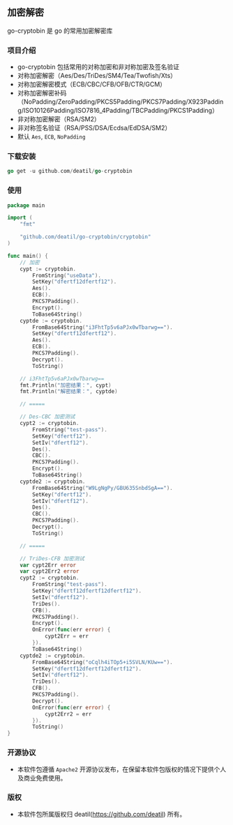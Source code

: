 ## 加密解密
go-cryptobin 是 go 的常用加密解密库


### 项目介绍

*  go-cryptobin 包括常用的对称加密和非对称加密及签名验证
*  对称加密解密（Aes/Des/TriDes/SM4/Tea/Twofish/Xts）
*  对称加密解密模式（ECB/CBC/CFB/OFB/CTR/GCM）
*  对称加密解密补码（NoPadding/ZeroPadding/PKCS5Padding/PKCS7Padding/X923Padding/ISO10126Padding/ISO7816_4Padding/TBCPadding/PKCS1Padding）
*  非对称加密解密（RSA/SM2）
*  非对称签名验证（RSA/PSS/DSA/Ecdsa/EdDSA/SM2）
*  默认 `Aes`, `ECB`, `NoPadding`


### 下载安装

~~~go
go get -u github.com/deatil/go-cryptobin
~~~


### 使用

~~~go
package main

import (
    "fmt"

    "github.com/deatil/go-cryptobin/cryptobin"
)

func main() {
    // 加密
    cypt := cryptobin.
        FromString("useData").
        SetKey("dfertf12dfertf12").
        Aes().
        ECB().
        PKCS7Padding().
        Encrypt().
        ToBase64String()
    cyptde := cryptobin.
        FromBase64String("i3FhtTp5v6aPJx0wTbarwg==").
        SetKey("dfertf12dfertf12").
        Aes().
        ECB().
        PKCS7Padding().
        Decrypt().
        ToString()

    // i3FhtTp5v6aPJx0wTbarwg==
    fmt.Println("加密结果：", cypt)
    fmt.Println("解密结果：", cyptde)

    // =====

    // Des-CBC 加密测试
    cypt2 := cryptobin.
        FromString("test-pass").
        SetKey("dfertf12").
        SetIv("dfertf12").
        Des().
        CBC().
        PKCS7Padding().
        Encrypt().
        ToBase64String()
    cyptde2 := cryptobin.
        FromBase64String("W9LgNgPy/GBU635SnbdSgA==").
        SetKey("dfertf12").
        SetIv("dfertf12").
        Des().
        CBC().
        PKCS7Padding().
        Decrypt().
        ToString()

    // =====

    // TriDes-CFB 加密测试
    var cypt2Err error
    var cypt2Err2 error
    cypt2 := cryptobin.
        FromString("test-pass").
        SetKey("dfertf12dfertf12dfertf12").
        SetIv("dfertf12").
        TriDes().
        CFB().
        PKCS7Padding().
        Encrypt().
        OnError(func(err error) {
            cypt2Err = err
        }).
        ToBase64String()
    cyptde2 := cryptobin.
        FromBase64String("oCqlh4iTOp5+i5SVLN/KUw==").
        SetKey("dfertf12dfertf12dfertf12").
        SetIv("dfertf12").
        TriDes().
        CFB().
        PKCS7Padding().
        Decrypt().
        OnError(func(err error) {
            cypt2Err2 = err
        }).
        ToString()
}

~~~


### 开源协议

*  本软件包遵循 `Apache2` 开源协议发布，在保留本软件包版权的情况下提供个人及商业免费使用。


### 版权

*  本软件包所属版权归 deatil(https://github.com/deatil) 所有。
